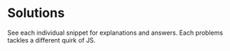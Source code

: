 # Solutions

See each individual snippet for explanations and answers.  Each problems tackles
a different quirk of JS.
